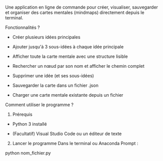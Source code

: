 Une application en ligne de commande pour créer, visualiser, sauvegarder et organiser des cartes mentales (mindmaps) directement depuis le terminal.

Fonctionnalités ?

- Créer plusieurs idées principales

- Ajouter jusqu'à 3 sous-idées à chaque idée principale

- Afficher toute la carte mentale avec une structure lisible

- Rechercher un nœud par son nom et afficher le chemin complet

- Supprimer une idée (et ses sous-idées)

- Sauvegarder la carte dans un fichier .json

- Charger une carte mentale existante depuis un fichier

Comment utiliser le programme ?

1. Prérequis
- Python 3 installé

- (Facultatif) Visual Studio Code ou un éditeur de texte

2. Lancer le programme
Dans le terminal ou Anaconda Prompt :

python nom_fichier.py
